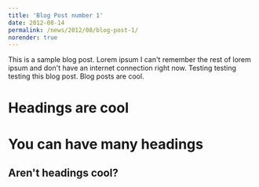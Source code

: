 ```yaml
---
title: 'Blog Post number 1'
date: 2012-08-14
permalink: /news/2012/08/blog-post-1/
norender: true
---
```


This is a sample blog post. Lorem ipsum I can't remember the rest of lorem ipsum and don't have an internet connection right now. Testing testing testing this blog post. Blog posts are cool.

Headings are cool
======

You can have many headings
======

Aren't headings cool?
------